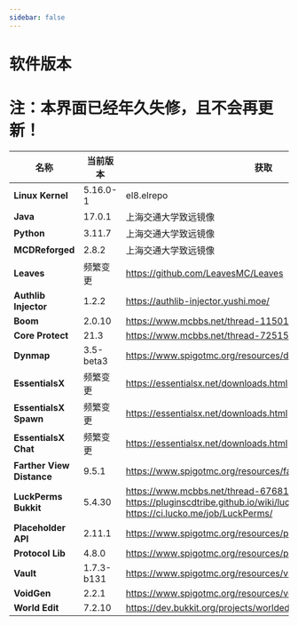 ```yaml
---
sidebar: false
---
```


# 软件版本

# 注：本界面已经年久失修，且不会再更新！

| **名称**                       | **当前版本** | **获取**                                                     | **备注**                     |
| ------------------------------ | ------------ | ------------------------------------------------------------ | ---------------------------- |
| **Linux Kernel**               | 5.16.0-1     | el8.elrepo                                                   |                              |
| **Java**                       | 17.0.1       | 上海交通大学致远镜像                                         |                              |
| **Python**                     | 3.11.7       | 上海交通大学致远镜像                                         |                              |
| **MCDReforged**                | 2.8.2        | 上海交通大学致远镜像                                         |                              |
| **Leaves**                     | 频繁变更      | https://github.com/LeavesMC/Leaves                           |                              |
| **Authlib Injector**           | 1.2.2        | https://authlib-injector.yushi.moe/                          |                              |
| **Boom**                       | 2.0.10  | https://www.mcbbs.net/thread-1150139-1-1.html                |                              |
| **Core Protect**               | 21.3        | https://www.mcbbs.net/thread-72515-1-1.html                  |                              |
| **Dynmap**                     | 3.5-beta3   | https://www.spigotmc.org/resources/dynmap.274/               |                              |
| **EssentialsX**                | 频繁变更      | https://essentialsx.net/downloads.html                       |                              |
| **EssentialsX Spawn**          | 频繁变更     | https://essentialsx.net/downloads.html                       |                              |
| **EssentialsX Chat**           | 频繁变更 | https://essentialsx.net/downloads.html                       |                              |
| **Farther View Distance**      | 9.5.1        | https://www.spigotmc.org/resources/fartherviewdistance.84950/ |                              |
| **LuckPerms Bukkit**           | 5.4.30       | https://www.mcbbs.net/thread-676818-1-1.html https://pluginscdtribe.github.io/wiki/luckperms https://ci.lucko.me/job/LuckPerms/ |                              |
| **Placeholder API**            | 2.11.1       | https://www.spigotmc.org/resources/placeholderapi.6245/      |                              |
| **Protocol Lib**               | 4.8.0        | https://www.spigotmc.org/resources/protocollib.1997/         |                              |
| **Vault**                      | 1.7.3-b131   | https://www.spigotmc.org/resources/vault.34315/              |                              |
| **VoidGen**                    | 2.2.1        | https://www.spigotmc.org/resources/voidgen.25391/            |                              |
| **World Edit**                 | 7.2.10       | https://dev.bukkit.org/projects/worldedit                    |                              |

